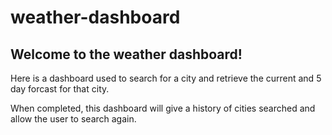 # weather-dashboard

## Welcome to the weather dashboard!

Here is a dashboard used to search for a city and retrieve the current and 5 day forcast for that city.

When completed, this dashboard will give a history of cities searched and allow the user to search again.


